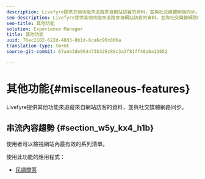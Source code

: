 ```yaml
---
description: Livefyre提供其他功能來追蹤來自網站訪客的資料，並與社交媒體網路同步。
seo-description: Livefyre提供其他功能來追蹤來自網站訪客的資料，並與社交媒體網路同步。
seo-title: 其他功能
solution: Experience Manager
title: 其他功能
uuid: 76ac2102-622d-48d3-8b1d-6ca6c90c806a
translation-type: tm+mt
source-git-commit: 67aeb3de964473b326c88c3a3f81ff48a6a12652

---
```



# 其他功能{#miscellaneous-features}

Livefyre提供其他功能來追蹤來自網站訪客的資料，並與社交媒體網路同步。

## 串流內容趨勢 {#section_w5y_kx4_h1b}

使用者可以檢視網站內最有效的系列清單。

使用此功能的應用程式：

* [民調問答](../c-about-apps/c-polls-app/c-polls-app.md#c_polls_app)

